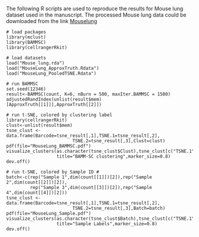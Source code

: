 
The following R scripts are used to reproduce the results for Mouse lung dataset used in the manuscript. 
The processed Mouse lung data could be downloaded from the link [Mouselung](https://drive.google.com/open?id=1ldz9MztRJgr2VvlKrzU7gOO4OaCBvgEH)


```
# load packages
library(mclust)
library(BAMMSC)
library(cellrangerRkit)

# load datasets
load("Mouse_lung.rda")
load("MouseLung_ApproxTruth.Rdata")
load("MouseLung_PooledTSNE.Rdata")

# run BAMMSC
set.seed(12346)
result<-BAMMSC(count, K=6, nBurn = 500, maxIter.BAMMSC = 1500)
adjustedRandIndex(unlist(result$mem)[ApproxTruth[[1]]],ApproxTruth[[2]])

# run t-SNE, colored by clustering label
library(cellrangerRkit)
clust<-unlist(result$mem)
tsne_clust <- data.frame(Barcode=tsne_result[,1],TSNE.1=tsne_result[,2],
                         TSNE.2=tsne_result[,3],Clust=clust)
pdf(file="MouseLung_BAMMSC.pdf")
visualize_clusters(as.character(tsne_clust$Clust),tsne_clust[c("TSNE.1","TSNE.2")],
                   title="BAMM-SC clustering",marker_size=0.8)
dev.off()

# run t-SNE, colored by Sample ID #
batch<-c(rep("Sample 1",dim(count[[1]])[2]),rep("Sample 2",dim(count[[2]])[2]),
         rep("Sample 3",dim(count[[3]])[2]),rep("Sample 4",dim(count[[4]])[2]))
tsne_clust <- data.frame(Barcode=tsne_result[,1],TSNE.1=tsne_result[,2],
                         TSNE.2=tsne_result[,3],Batch=batch)
pdf(file="MouseLung_Sample.pdf")
visualize_clusters(as.character(tsne_clust$Batch),tsne_clust[c("TSNE.1","TSNE.2")],
                   title="Sample Labels",marker_size=0.8)
dev.off()
```



